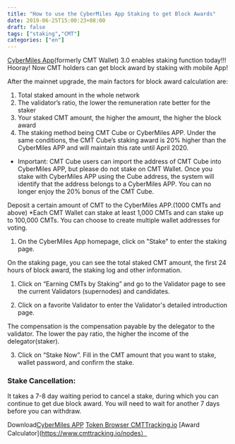 ```yaml
---
title: "How to use the CyberMiles App Staking to get Block Awards"
date: 2019-06-25T15:00:23+08:00
draft: false
tags: ["staking","CMT"] 
categories: ["en"] 
---
```


[CyberMiles App](http://onelink.to/v248ze)(formerly CMT Wallet) 3.0 enables staking function today!!! Hooray! Now CMT holders can get block award by staking with mobile App!

After the mainnet upgrade, the main factors for block award calculation are:

1. Total staked amount in the whole network
2. The validator’s ratio, the lower the remuneration rate better for the staker
3. Your  staked CMT amount, the higher the amount, the higher the block award
4. The staking  method being CMT Cube or CyberMiles APP. Under the same conditions, the  CMT Cube’s staking award is 20% higher than the CyberMiles APP and will maintain  this rate until April 2020.

* Important: CMT Cube users can import the address of CMT Cube into CyberMiles APP, but please do not stake on CMT Wallet. Once you stake with CyberMiles APP using the Cube address, the system will identify that the address belongs to a CyberMiles APP. You can no longer enjoy the 20% bonus of the CMT Cube.

Deposit a certain amount of CMT to the CyberMiles APP.(1000 CMTs and above)
 *Each CMT Wallet can stake at least 1,000 CMTs and can stake up to 100,000 CMTs. You can choose to create multiple wallet addresses for voting.

1. On  the CyberMiles App homepage, click on "Stake" to enter the staking  page.

On the staking page, you can see the total staked CMT amount, the first 24 hours of block award, the staking log and other information.

1. Click on “Earning CMTs by Staking” and go to the Validator page to see the  current Validators (supernodes) and candidates.

2. Click on a favorite Validator to enter the Validator's detailed introduction  page.

The compensation is the compensation payable by the delegator to the validator. The lower the pay ratio, the higher the income of the delegator(staker).

3. Click on “Stake Now”. Fill in the CMT amount that you want to stake, wallet  password, and confirm the stake.

### Stake Cancellation:

 It takes a 7-8 day waiting period to cancel a stake, during which you can continue to get due block award. You will need to wait for another 7 days before you can withdraw.





Download[CyberMiles APP](http://onelink.to/v248ze)
[Token Browser CMTTracking.io](https://www.cmttracking.io/)
[Award Calculator](https://www.cmttracking.io/nodes）


